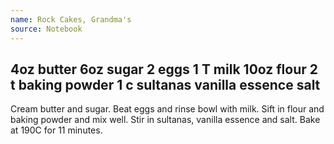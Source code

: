 ```yaml
---
name: Rock Cakes, Grandma's
source: Notebook
---
```

4oz butter
6oz sugar
2 eggs
1 T milk
10oz flour
2 t baking powder
1 c sultanas
vanilla essence
salt
---
Cream butter and sugar.  Beat eggs and rinse bowl with milk.  Sift in flour and baking powder and mix well.  Stir in sultanas, vanilla essence and salt.  Bake at 190C for 11 minutes.

